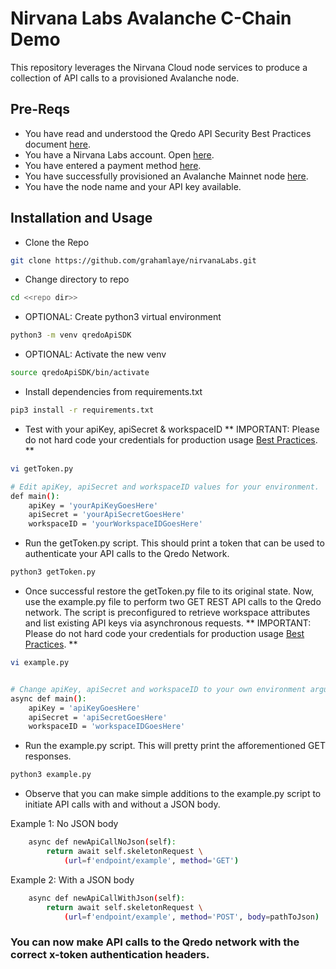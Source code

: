 # Nirvana Labs Avalanche C-Chain Demo

This repository leverages the Nirvana Cloud node services to produce a collection of API calls to a provisioned Avalanche node.


## Pre-Reqs

- You have read and understood the Qredo API Security Best Practices document [here](https://developers.qredo.com/developer-guides/qredo-api/security-best-practices).
- You have a Nirvana Labs account. Open [here](https://nirvanalabs.io/).
- You have entered a payment method [here](https://nirvanalabs.io/cloud).
- You have successfully provisioned an Avalanche Mainnet node [here](https://nirvanalabs.io/dashboard/nodes).
- You have the node name and your API key available.

## Installation and Usage

- Clone the Repo
```bash
git clone https://github.com/grahamlaye/nirvanaLabs.git
```
- Change directory to repo
```bash
cd <<repo dir>>
```

- OPTIONAL: Create python3 virtual environment
```bash
python3 -m venv qredoApiSDK
```

- OPTIONAL: Activate the new venv
```bash
source qredoApiSDK/bin/activate
```

- Install dependencies from requirements.txt
```bash
pip3 install -r requirements.txt
```

- Test with your apiKey, apiSecret & workspaceID ** IMPORTANT: Please do not hard code your credentials for production usage [Best Practices](https://developers.qredo.com/developer-guides/qredo-api/security-best-practices). **
```bash
vi getToken.py
```
```bash
# Edit apiKey, apiSecret and workspaceID values for your environment.
def main():
    apiKey = 'yourApiKeyGoesHere'
    apiSecret = 'yourApiSecretGoesHere'
    workspaceID = 'yourWorkspaceIDGoesHere'
```

- Run the getToken.py script. This should print a token that can be used to authenticate your API calls to the Qredo Network.
```bash
python3 getToken.py
```

-  Once successful restore the getToken.py file to its original state. Now, use the example.py file to perform two GET REST API calls to the Qredo network. The script is preconfigured to retrieve workspace attributes and list existing API keys via asynchronous requests. ** IMPORTANT: Please do not hard code your credentials for production usage [Best Practices](https://developers.qredo.com/developer-guides/qredo-api/security-best-practices). **
```bash
vi example.py
```
```bash

# Change apiKey, apiSecret and workspaceID to your own environment arguments below.
async def main():
    apiKey = 'apiKeyGoesHere'
    apiSecret = 'apiSecretGoesHere'
    workspaceID = 'workspaceIDGoesHere'
```

- Run the example.py script. This will pretty print the afforementioned GET responses.
```bash
python3 example.py
```

- Observe that you can make simple additions to the example.py script to initiate API calls with and without a JSON body.

Example 1: No JSON body

```bash
    async def newApiCallNoJson(self):
        return await self.skeletonRequest \
            (url=f'endpoint/example', method='GET')
```

Example 2: With a JSON body

```bash
    async def newApiCallWithJson(self):
        return await self.skeletonRequest \
            (url=f'endpoint/example', method='POST', body=pathToJson)
```

### You can now make API calls to the Qredo network with the correct x-token authentication headers.

